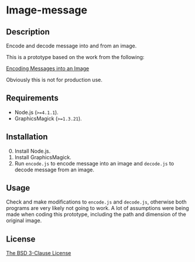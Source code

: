 # Image-message #

## Description ##

Encode and decode message into and from an image.

This is a prototype based on the work from the following:

[Encoding Messages into an Image](http://lucascozby.com/2015/09/15/encoding-messages-into-an-image/)

Obviously this is not for production use.

## Requirements ##

* Node.js (`>=4.1.1`).
* GraphicsMagick (`>=1.3.21`).

## Installation ##

0. Install Node.js.
1. Install GraphicsMagick.
2. Run `encode.js` to encode message into an image and `decode.js` to decode message from an image.

## Usage ##

Check and make modifications to `encode.js` and `decode.js`, otherwise both programs are very likely not going to work. A lot of assumptions were being made when coding this prototype, including the path and dimension of the original image.

## License ##

[The BSD 3-Clause License](http://opensource.org/licenses/BSD-3-Clause)
